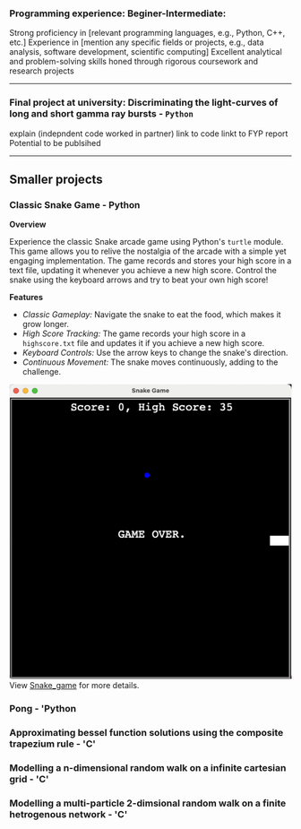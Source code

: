 ### Programming experience: Beginer-Intermediate:

Strong proficiency in [relevant programming languages, e.g., Python, C++, etc.]
Experience in [mention any specific fields or projects, e.g., data analysis, software development, scientific computing]
Excellent analytical and problem-solving skills honed through rigorous coursework and research projects

---

### Final project at university: Discriminating the light-curves of long and short gamma ray bursts - `Python`
explain (indepndent code worked in partner) 
link to code
linkt to FYP report 
Potential to be publsihed 

---

## Smaller projects

### Classic Snake Game - <span style="font-size: medium;">Python</span>

**Overview**

Experience the classic Snake arcade game using Python's `turtle` module. This game allows you to relive the nostalgia of the arcade with a simple yet engaging implementation. The game records and stores your high score in a text file, updating it whenever you achieve a new high score. Control the snake using the keyboard arrows and try to beat your own high score!

**Features**

- *Classic Gameplay:* Navigate the snake to eat the food, which makes it grow longer.
- *High Score Tracking:* The game records your high score in a `highscore.txt` file and updates it if you achieve a new high score.
- *Keyboard Controls:* Use the arrow keys to change the snake's direction.
- *Continuous Movement:* The snake moves continuously, adding to the challenge.

![Logo](images/snake-game-image.png)
View [Snake_game](https://github.com/ryancoulman/Snake-Game) for more details.

### Pong - 'Python

### Approximating bessel function solutions using the composite trapezium rule - 'C'

### Modelling a n-dimensional random walk on a infinite cartesian grid - 'C'

### Modelling a multi-particle 2-dimsional random walk on a finite hetrogenous network - 'C'
